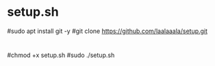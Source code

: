 # setup.sh
#sudo apt install git -y
#git clone https://github.com/laalaaala/setup.git
#
#chmod +x setup.sh
#sudo ./setup.sh
